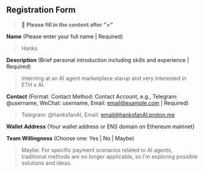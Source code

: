 ## Registration Form

> 📝 **Please fill in the content after ">"**

**Name** (Please enter your full name | Required)
>Hanks

**Description** (Brief personal introduction including skills and experience | Required)
>Interning at an AI agent marketplace starup and very interested in ETH x AI.

**Contact** (Format: Contact Method: Contact Account, e.g., Telegram: @username, WeChat: username, Email: email@example.com | Required)
>Telegram: @hanksfanAI, Email: email@hanksfanAI.proton.me

**Wallet Address** (Your wallet address or ENS domain on Ethereum mainnet)
>

**Team Willingness** (Choose one: Yes | No | Maybe)
>Maybe. For specific payment scenarios related to AI agents, traditional methods are no longer applicable, so I’m exploring possible solutions and ideas. 